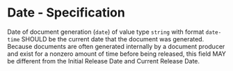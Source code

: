 # Date - Specification

Date of document generation (`date`) of value type `string` with
format `date-time` SHOULD be the current date that the document was generated.
Because documents are often generated internally by a document producer and
exist for a nonzero amount of time before being released, this field MAY be
different from the Initial Release Date and Current Release Date.
